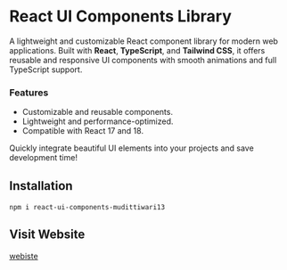 # React UI Components Library

A lightweight and customizable React component library for modern web applications. Built with **React**, **TypeScript**, and **Tailwind CSS**, it offers reusable and responsive UI components with smooth animations and full TypeScript support.

### Features
- Customizable and reusable components.
- Lightweight and performance-optimized.
- Compatible with React 17 and 18.

Quickly integrate beautiful UI elements into your projects and save development time!

## Installation
```
npm i react-ui-components-mudittiwari13
```

## Visit Website
[webiste](https://mudittiwari.github.io/react-ui-components/)


<!-- ## Table of Contents
- [Buttons](#buttons)
- [Cards](#cards)
- [Accordions](#accordions)

## Buttons
- [MovingBorderButton](#movingBorderButton)
- [MovingCornerBorderButton](#movingCornerBorderButton)
- [MovingBeforeLeftRightButton](#movingBeforeLeftRightButton)

## MovingBorderButton

## Demo
![Demo](https://github.com/mudittiwari/react-ui-components/blob/master/examples/app/demo/MovingBorderButton.gif)

### MovingBorderButton Props and Usage

## Props:

| Prop              | Type                | Description                                                       | Required |
|-------------------|---------------------|-------------------------------------------------------------------|----------|
| `label`           | `string`            | The label to display on the button.                               | Yes      |
| `onClick`         | `() => void`        | Optional click handler function.                                  | No       |
| `className`       | `string`            | Optional tailwind css class name for custom styling.                           | No       |
| `backgroundColor` | `string`            | Background color of the button. Default is transparent.          | No       |
| `color`           | `string`            | Text color for the button. Default is `#000`.                     | No       |
| `borderRadius`    | `string`            | Border radius of the button (e.g., `5px`, `50%`, `8px`).          | No       |
| `linearGradient`  | `string`            | Optional linear gradient for the dynamic background.              | No       |

## Sample Usage:

```tsx
import React from 'react';
import MovingBorderButton from 'react-ui-components-mudittiwari13';

const App: React.FC = () => {
  const handleClick = () => {
    alert('Button clicked!');
  };

  return (
    <div className=' h-40 w-80 flex items-center justify-center'>
        <MovingBorderButton label='click me!' onClick={() => { console.log("button clicked") }} className='px-2 py-2' backgroundColor='white' color='black' linearGradient='linear-gradient(to right, #cac531, #f3f9a7)'></MovingBorderButton>
      </div>
  );
};

export default App;
```


## MovingCornerBorderButton

## Demo
![Demo](https://github.com/mudittiwari/react-ui-components/blob/master/examples/app/demo/MovingCornerBorderButton.gif)

### MovingCornerBorderButton Props and Usage

## Props:

| Prop              | Type                | Description                                                       | Required |
|-------------------|---------------------|-------------------------------------------------------------------|----------|
| `label`           | `string`            | The label to display on the button.                               | Yes      |
| `onClick`         | `() => void`        | Optional click handler function.                                  | No       |
| `className`       | `string`            | Optional tailwind css class name for custom styling.                           | No       |
| `backgroundColor` | `string`            | Background color of the button. Default is transparent.          | No       |
| `color`           | `string`            | Text color for the button. Default is `#000`.                     | No       |
| `borderRadius`    | `string`            | Border radius of the button (e.g., `5px`, `50%`, `8px`).          | No       |
| `linearGradient`  | `string`            | Optional linear gradient for the dynamic background.              | No       |

## Sample Usage:

```tsx
import React from 'react';
import MovingCornerBorderButton from 'react-ui-components-mudittiwari13';

const App: React.FC = () => {
  const handleClick = () => {
    alert('Button clicked!');
  };

  return (
    <div className=' h-40 w-80 flex items-center justify-center'>
        <MovingCornerBorderButton label='click me!' onClick={() => { console.log("button clicked") }} className='px-2 py-2' backgroundColor='white' color='black' linearGradient='linear-gradient(to right, #0f0c29, #302b63, #24243e)'></MovingCornerBorderButton>
        
      </div>
  );
};

export default App;
```

## MovingBeforeLeftRightButton

## Demo
![Demo](https://github.com/mudittiwari/react-ui-components/blob/master/examples/app/demo/MovingBeforeLeftRightButton.gif)

### MovingBeforeLeftRightButton Props and Usage

## Props:

| Prop              | Type                | Description                                                       | Required |
|-------------------|---------------------|-------------------------------------------------------------------|----------|
| `label`           | `string`            | The label to display on the button.                               | Yes      |
| `onClick`         | `() => void`        | Optional click handler function.                                  | No       |
| `className`       | `string`            | Optional tailwind CSS class name for custom styling.              | No       |
| `backgroundColor` | `string`            | Background color of the button. Default is `blue`.                | No       |
| `color`           | `string`            | Text color for the button. Default is `white`.                     | No       |
| `borderRadius`    | `string`            | Border radius of the button (e.g., `5px`, `50%`, `8px`).          | No       |
| `beforeColor`     | `string`            | Background color for the moving effect before the button.         | No       |
| `hoverTextColor`  | `string`            | Text color on hover. Default is `black`.                          | No       |

## Sample Usage:

```tsx
import React from 'react';
import MovingBeforeLeftRightButton from 'react-ui-components-mudittiwari13';

const App: React.FC = () => {
  const handleClick = () => {
    alert('Button clicked!');
  };

  return (
    <div className='h-40 w-80 flex items-center justify-center'>
      <MovingBeforeLeftRightButton 
        label='Click Me!' 
        onClick={handleClick} 
        className='px-4 py-2' 
        backgroundColor='red' 
        color='white' 
        beforeColor='yellow' 
        hoverTextColor='green' 
      />
    </div>
  );
};

export default App;
```

## Cards
- [Card1](#card1)
- [Card2](#card2)
- [Card3](#card3)
- [Card4](#card4)

## Card1

### Demo
![Demo](https://github.com/mudittiwari/react-ui-components/blob/master/examples/app/demo/card1.gif)

### Props and Usage

| Prop              | Type                | Description                                                       | Required |
|-------------------|---------------------|-------------------------------------------------------------------|----------|
| `title`           | `string`            | The title displayed on the card.                                  | Yes      |
| `description`     | `string`            | The description displayed on the back of the card.                | Yes      |
| `image`           | `string`            | The background image of the card.                                 | Yes      |
| `width`           | `string`            | Width of the card. Default is `20rem`.                            | No       |
| `height`          | `string`            | Height of the card. Default is `20rem`.                           | No       |
| `rotationDirection` | `X` or `Y`        | Direction of the flip animation. Default is `X`.                  | No       |
| `overlayColor`    | `string`            | Overlay color for the back face. Default is `rgba(45, 55, 72, 0.8)`. | No       |
| `overlayOpacity`  | `number`            | Opacity for the overlay. Default is `0.8`.                        | No       |

### Sample Usage

```tsx
import React from 'react';
import Card1 from 'react-ui-components-mudittiwari13';

const App: React.FC = () => {
  return (
    <div className='flex items-center justify-center h-screen bg-gray-100'>
      <Card1 
        title='Explore China' 
        description='China is a beautiful country with a rich history, vibrant culture, and stunning landscapes.' 
        image='https://via.placeholder.com/400' 
        width='25rem' 
        height='25rem' 
        rotationDirection='Y' 
        overlayColor='rgba(0, 0, 0, 0.8)' 
        overlayOpacity={0.9} 
      />
    </div>
  );
};

export default App;
```


## Card2

### Demo
![Demo](https://github.com/mudittiwari/react-ui-components/blob/master/examples/app/demo/card2.gif)

### Props and Usage

| Prop                     | Type       | Description                                                       | Required |
|--------------------------|------------|-------------------------------------------------------------------|----------|
| `image`                  | `string`   | The background image of the card.                                 | Yes      |
| `title`                  | `string`   | The title displayed in the middle of the card.                    | Yes      |
| `description`            | `string`   | The description displayed in the middle of the card.              | Yes      |
| `width`                  | `string`   | Width of the card. Default is `max-w-sm`.                         | No       |
| `height`                 | `string`   | Height of the card. Default is `h-96`.                            | No       |
| `backgroundColor`        | `string`   | Background color for the overlay. Default is `bg-black`.          | No       |
| `hoverBackgroundColor`   | `string`   | Background color for the overlay on hover. Default is `bg-opacity-70`. | No       |
| `titleFontSize`          | `string`   | Font size for the title. Default is `text-xl`.                    | No       |
| `descriptionFontSize`    | `string`   | Font size for the description. Default is `text-sm`.              | No       |
| `titleAnimationDelay`    | `number`   | Animation delay for the title (in ms). Default is `500`.          | No       |
| `descriptionAnimationDelay` | `number` | Animation delay for the description (in ms). Default is `700`.    | No       |

### Sample Usage

```tsx
import React from 'react';
import Card2 from 'react-ui-components-mudittiwari13';

const App: React.FC = () => {
  return (
    <div className='flex items-center justify-center h-screen bg-gray-100'>
      <Card2 
        image='https://via.placeholder.com/400' 
        title='Dynamic Card' 
        description='This card retains the original split effect with enhanced configurability.' 
        width='max-w-md' 
        height='h-80' 
        backgroundColor='bg-gray-900' 
        hoverBackgroundColor='bg-opacity-80' 
        titleFontSize='text-2xl' 
        descriptionFontSize='text-base' 
        titleAnimationDelay={400} 
        descriptionAnimationDelay={600} 
      />
    </div>
  );
};

export default App;
```
## Card3

### Demo
![Demo](https://github.com/mudittiwari/react-ui-components/blob/master/examples/app/demo/card3.gif)

### Props and Usage

| Prop              | Type                | Description                                                       | Required |
|-------------------|---------------------|-------------------------------------------------------------------|----------|
| `image`           | `string`            | The background image of the product.                              | Yes      |
| `title`           | `string`            | The title displayed in the card.                                  | Yes      |
| `description`     | `string`            | The description displayed in the card.                            | Yes      |
| `price`           | `string`            | The price displayed on the card.                                  | Yes      |
| `sizes`           | `string[]`          | Array of available sizes. Default is `["S", "M", "L", "XL"]`.     | No       |
| `initialQuantity` | `number`            | Initial quantity selected. Default is `1`.                       | No       |
| `maxQuantity`     | `number`            | Maximum quantity allowed. Default is `10`.                       | No       |
| `rating`          | `number`            | Product rating (1-5). Default is `4`.                             | No       |
| `totalReviews`    | `number`            | Total number of reviews. Default is `120`.                        | No       |
| `buttonText`      | `string`            | Text for the CTA button. Default is `Add to Cart`.                | No       |
| `onAddToCart`     | `(quantity: number, size: string | null) => void` | Callback function when adding to the cart.                        | No       |
| `width`           | `string`            | Width of the card. Default is `w-96`.                             | No       |
| `height`          | `string`            | Height of the card. Default is `h-96`.                            | No       |
| `backgroundColor` | `string`            | Background color for the card. Default is a gradient.             | No       |

### Sample Usage

```tsx
import React from 'react';
import Card3 from 'react-ui-components-mudittiwari13';

const App: React.FC = () => {
  const handleAddToCart = (quantity: number, size: string | null) => {
    console.log(`Added ${quantity} items of size ${size || "N/A"} to the cart.`);
  };

  return (
    <div className='flex items-center justify-center h-screen bg-gray-100'>
      <Card3 
        image='https://via.placeholder.com/400' 
        title='Luxury Sneakers' 
        description='Step into the ultimate comfort and style.' 
        price='$250' 
        sizes={["S", "M", "L", "XL", "XXL"]} 
        initialQuantity={1} 
        maxQuantity={5} 
        rating={4.5} 
        totalReviews={300} 
        buttonText='Buy Now' 
        width='w-80' 
        height='h-96' 
        backgroundColor='bg-gradient-to-l from-green-400 via-blue-500 to-purple-600' 
        onAddToCart={handleAddToCart} 
      />
    </div>
  );
};

export default App;
```


## Card4

### Demo
![Demo](https://github.com/mudittiwari/react-ui-components/blob/master/examples/app/demo/card4.gif)

### Props and Usage

| Prop          | Type      | Description                                                   | Required |
|--------------|----------|---------------------------------------------------------------|----------|
| `image`      | `string`  | The profile image of the person giving the testimonial.       | Yes      |
| `name`       | `string`  | The name of the person displayed on the card.                 | Yes      |
| `designation`| `string`  | The designation or role of the person.                        | Yes      |
| `message`    | `string`  | The testimonial or message displayed on the card.            | Yes      |
| `width`      | `string`  | Width of the card. Default is `w-96`.                         | No       |
| `height`     | `string`  | Height of the card. Default is `auto`.                        | No       |
| `backgroundColor` | `string` | Background color for the card. Default is `bg-[#ffffff]/10`. | No       |

### Sample Usage

```tsx
import React from 'react';
import Card4 from 'react-ui-components-mudittiwari13';
import testimonialImage from '../../../assets/testimonial.png';

const App: React.FC = () => {
  return (
    <div className='flex items-center justify-center h-screen bg-gray-100'>
      <Card4 
        image={testimonialImage} 
        name="John Doe" 
        designation="CEO, Example Corp" 
        message="This is the best service I have ever used! The attention to detail 
                 and customer support are exceptional. Highly recommend to everyone." 
        width="w-80" 
        height="h-auto" 
        backgroundColor="bg-[#ffffff]/10" 
      />
    </div>
  );
};

```
## Accordions
- [Accordion1](#accordion1)
- [Accordion2](#accordion2)
- [Accordion3](#accordion3)
- [Accordion4](#accordion4)



## Accordion1

### Demo
![Demo](https://github.com/mudittiwari/react-ui-components/blob/master/examples/app/demo/Accordion1.gif)

### Props and Usage

| Prop             | Type       | Description                                                    | Required |
|-----------------|-----------|----------------------------------------------------------------|----------|
| `items`         | `AccordionItem[]` | Array of accordion items with `title` and `content`.   | Yes      |
| `multipleOpen`  | `boolean`  | Allows multiple accordion items to be open simultaneously. Default is `false`. | No       |
| `bgColor`       | `string`   | Background color of the accordion. Default is `"bg-[#F8FAFC] dark:bg-[#1E293B]"`. | No       |
| `textColor`     | `string`   | Text color for the accordion items. Default is `"text-gray-900 dark:text-gray-200"`. | No       |
| `borderColor`   | `string`   | Border color of the accordion. Default is `"border-[#4F46E5] dark:border-[#A78BFA]"`. | No       |
| `hoverBgColor`  | `string`   | Background gradient when hovering over an accordion item. Default is `"hover:bg-gradient-to-r hover:from-[#FF5733] hover:to-[#FF8C00] dark:hover:from-[#8E44AD] dark:hover:to-[#3498DB]"`. | No       |
| `activeBgColor` | `string`   | Background color when an accordion item is active/open. Default is `"bg-gradient-to-r from-[#FF8C00] to-[#FF2D55] text-white shadow-lg"`. | No       |
| `icon`          | `string`   | Custom icon to display on the right side of each accordion header. Default is `"🔽"`. | No       |

### Sample Usage

```tsx
import React from 'react';
import {Accordion1} from "react-ui-components-mudittiwari13";
import "react-ui-components-mudittiwari13/dist/index.css";

const App: React.FC = () => {
const accordionData = [
    {
      title: "Photography",
      content: "Explore the beauty of nature with high-resolution photography.",
      image: "https://images.unsplash.com/photo-1506748686214-e9df14d4d9d0?w=800",
      icon: "📸",
    },
    {
      title: "Design",
      content: "Discover modern UI/UX techniques and creative design strategies.",
      image: "https://images.unsplash.com/photo-1684262483735-1101bcb10f0d?q=80&w=1635&auto=format&fit=crop&ixlib=rb-4.0.3&ixid=M3wxMjA3fDB8MHxwaG90by1wYWdlfHx8fGVufDB8fHx8fA%3D%3D",
      icon: "🎨",
    },
    {
      title: "Technology",
      content: "Stay updated with the latest trends in AI, Web3, and development.",
      image: "https://images.unsplash.com/photo-1518770660439-4636190af475?w=800",
      icon: "🚀",
    },
    {
      title: "Nature",
      content: "Explore the beauty of nature with high-resolution photography.",
      image: "https://images.unsplash.com/photo-1591779051696-1c3fa1469a79?q=80&w=1674&auto=format&fit=crop&ixlib=rb-4.0.3&ixid=M3wxMjA3fDB8MHxwaG90by1wYWdlfHx8fGVufDB8fHx8fA%3D%3D",
      icon: "🌿",
    },
  ];
  return (
    <div className="min-h-screen w-full flex items-center justify-center bg-gray-100 dark:bg-gray-900 p-10">
          <Accordion1 
        items={accordionData}
        multipleOpen={true} 
        bgColor="bg-[#F1F5F9] dark:bg-[#111827]"
        textColor="text-gray-900 dark:text-gray-200"
        borderColor="border-[#EC4899] dark:border-[#A855F7]"
        hoverBgColor="hover:bg-gradient-to-r hover:from-[#FF5733] hover:to-[#FF8C00] dark:hover:from-[#8E44AD] dark:hover:to-[#3498DB]"
        activeBgColor="bg-gradient-to-r from-[#06B6D4] to-[#9333EA] text-white shadow-lg"
        icon="✨"
      />
    </div>
  );
};

```



## Accordion2

### Demo
![Demo](https://github.com/mudittiwari/react-ui-components/blob/master/examples/app/demo/Accordion2.gif)

### Props and Usage

| Prop               | Type       | Description                                                            | Required |
|-------------------|-----------|------------------------------------------------------------------------|----------|
| `items`          | `AccordionItem[]` | Array of accordion items with `title`, `content`, `image`, and `icon`. | Yes      |
| `bgColor`        | `string`   | Background color of the accordion. Default is `"linear-gradient(135deg, #ff9a9e, #fad0c4)"`. | No       |
| `headerColor`    | `string`   | Background color of the accordion headers. Default is `"#ff4b2b"`.     | No       |
| `textColor`      | `string`   | Text color of the accordion. Default is `"#fff"`.                     | No       |
| `borderColor`    | `string`   | Border color of the accordion. Default is `"#ff6b6b"`.                | No       |
| `activeHeaderColor` | `string`   | Background color when an accordion item is active/open. Default is `"#ffcc00"`. | No       |
| `activeTextColor` | `string`   | Text color for an active/open accordion item. Default is `"#222"`.    | No       |
| `iconRotate`     | `boolean`  | Whether the icon should rotate when an item is expanded. Default is `true`. | No       |
| `stackOffsetX`   | `number`   | Horizontal offset between stacked images. Default is `-6`.            | No       |
| `stackOffsetY`   | `number`   | Vertical offset between stacked images. Default is `10`.              | No       |
| `animationDuration` | `number` | Duration of animations (in milliseconds). Default is `700`.           | No       |
| `shadowColor`    | `string`   | Color of the box shadow effect. Default is `"#ffeb3b"`.               | No       |
| `height`         | `string`   | Height of the images inside the accordion. Default is `"h-72"`.       | No       |


### Sample Usage

```tsx
import React from 'react';
import {Accordion2} from "react-ui-components-mudittiwari13";
import "react-ui-components-mudittiwari13/dist/index.css";

const App: React.FC = () => {
const accordionData = [
    {
      title: "Photography",
      content: "Explore the beauty of nature with high-resolution photography.",
      image: "https://images.unsplash.com/photo-1506748686214-e9df14d4d9d0?w=800",
      icon: "📸",
    },
    {
      title: "Design",
      content: "Discover modern UI/UX techniques and creative design strategies.",
      image: "https://images.unsplash.com/photo-1684262483735-1101bcb10f0d?q=80&w=1635&auto=format&fit=crop&ixlib=rb-4.0.3&ixid=M3wxMjA3fDB8MHxwaG90by1wYWdlfHx8fGVufDB8fHx8fA%3D%3D",
      icon: "🎨",
    },
    {
      title: "Technology",
      content: "Stay updated with the latest trends in AI, Web3, and development.",
      image: "https://images.unsplash.com/photo-1518770660439-4636190af475?w=800",
      icon: "🚀",
    },
    {
      title: "Nature",
      content: "Explore the beauty of nature with high-resolution photography.",
      image: "https://images.unsplash.com/photo-1591779051696-1c3fa1469a79?q=80&w=1674&auto=format&fit=crop&ixlib=rb-4.0.3&ixid=M3wxMjA3fDB8MHxwaG90by1wYWdlfHx8fGVufDB8fHx8fA%3D%3D",
      icon: "🌿",
    },
  ];
  return (
   <div className="min-h-screen w-full flex items-center justify-center bg-gradient-to-r from-indigo-500 via-blue-500 to-cyan-500 p-10">
          <Accordion2
            items={accordionData}
            bgColor="linear-gradient(135deg, #1E3A8A, #3B82F6)"
            headerColor="#2563EB"
            textColor="#F3F4F6"
            borderColor="#93C5FD"
            activeHeaderColor="#60A5FA"
            activeTextColor="#222"
            iconRotate={true}
            animationDuration={500}
            shadowColor="#2563EB"
            height="h-72"
          />
  </div>
  );
};

```


## Accordion3

### Demo
![Demo](https://github.com/mudittiwari/react-ui-components/blob/master/examples/app/demo/Accordion3.gif)

### Props and Usage

| Prop               | Type       | Description                                                            | Required |
|-------------------|-----------|------------------------------------------------------------------------|----------|
| `items`          | `AccordionItem[]` | Array of accordion items with `title`, `content`, `image`, and `icon`. | Yes      |
| `bgColor`        | `string`   | Background color of the accordion. Default is `"linear-gradient(135deg, #ff9a9e, #fad0c4)"`. | No       |
| `headerColor`    | `string`   | Background color of the accordion headers. Default is `"#ff4b2b"`.     | No       |
| `textColor`      | `string`   | Text color of the accordion. Default is `"#fff"`.                     | No       |
| `borderColor`    | `string`   | Border color of the accordion. Default is `"#ff6b6b"`.                | No       |
| `activeHeaderColor` | `string`   | Background color when an accordion item is active/open. Default is `"#ffcc00"`. | No       |
| `activeTextColor` | `string`   | Text color for an active/open accordion item. Default is `"#222"`.    | No       |
| `iconRotate`     | `boolean`  | Whether the icon should rotate when an item is expanded. Default is `true`. | No       |
| `animationDuration` | `number` | Duration of animations (in milliseconds). Default is `700`.           | No       |
| `shadowColor`    | `string`   | Color of the box shadow effect. Default is `"#ffeb3b"`.               | No       |
| `height`         | `string`   | Height of the images inside the accordion. Default is `"h-72"`.       | No       |


### Sample Usage

```tsx
import React from 'react';
import {Accordion3} from "react-ui-components-mudittiwari13";
import "react-ui-components-mudittiwari13/dist/index.css";

const App: React.FC = () => {
const accordionData = [
    {
      title: "Photography",
      content: "Explore the beauty of nature with high-resolution photography.",
      image: "https://images.unsplash.com/photo-1506748686214-e9df14d4d9d0?w=800",
      icon: "📸",
    },
    {
      title: "Design",
      content: "Discover modern UI/UX techniques and creative design strategies.",
      image: "https://images.unsplash.com/photo-1684262483735-1101bcb10f0d?q=80&w=1635&auto=format&fit=crop&ixlib=rb-4.0.3&ixid=M3wxMjA3fDB8MHxwaG90by1wYWdlfHx8fGVufDB8fHx8fA%3D%3D",
      icon: "🎨",
    },
    {
      title: "Technology",
      content: "Stay updated with the latest trends in AI, Web3, and development.",
      image: "https://images.unsplash.com/photo-1518770660439-4636190af475?w=800",
      icon: "🚀",
    },
    {
      title: "Nature",
      content: "Explore the beauty of nature with high-resolution photography.",
      image: "https://images.unsplash.com/photo-1591779051696-1c3fa1469a79?q=80&w=1674&auto=format&fit=crop&ixlib=rb-4.0.3&ixid=M3wxMjA3fDB8MHxwaG90by1wYWdlfHx8fGVufDB8fHx8fA%3D%3D",
      icon: "🌿",
    },
  ];
  return (
   <div className="min-h-screen w-full flex items-center justify-center bg-gradient-to-r from-indigo-500 via-blue-500 to-cyan-500 p-10">
          <Accordion3
            items={accordionData}
            bgColor="linear-gradient(135deg, #1E3A8A, #3B82F6)"
            headerColor="#2563EB"
            textColor="#F3F4F6"
            borderColor="#93C5FD"
            activeHeaderColor="#60A5FA"
            activeTextColor="#222"
            iconRotate={true}
            animationDuration={500}
            shadowColor="#2563EB"
            height="h-[500px]"
          />
  </div>
  );
};

```



## Accordion4

### Demo
![Demo](https://github.com/mudittiwari/react-ui-components/blob/master/examples/app/demo/Accordion4.gif)


### Props and Usage

| Prop               | Type       | Description                                                            | Required |
|-------------------|-----------|------------------------------------------------------------------------|----------|
| `items`          | `AccordionItem[]` | Array of accordion items with `title`, `content`, `image`, and `icon`. | Yes      |
| `bgColor`        | `string`   | Background color of the accordion. Default is `"linear-gradient(135deg, #ff9a9e, #fad0c4)"`. | No       |
| `headerColor`    | `string`   | Background color of the accordion headers. Default is `"#ff4b2b"`.     | No       |
| `textColor`      | `string`   | Text color of the accordion. Default is `"#fff"`.                     | No       |
| `borderColor`    | `string`   | Border color of the accordion. Default is `"#ff6b6b"`.                | No       |
| `activeHeaderColor` | `string`   | Background color when an accordion item is active/open. Default is `"#ffcc00"`. | No       |
| `activeTextColor` | `string`   | Text color for an active/open accordion item. Default is `"#222"`.    | No       |
| `iconRotate`     | `boolean`  | Whether the icon should rotate when an item is expanded. Default is `true`. | No       |
| `animationDuration` | `number` | Duration of animations (in milliseconds). Default is `700`.           | No       |
| `shadowColor`    | `string`   | Color of the box shadow effect. Default is `"#ffeb3b"`.               | No       |
| `height`         | `string`   | Height of the images inside the accordion. Default is `"h-72"`.       | No       |


### Sample Usage

```tsx
import React from 'react';
import {Accordion4} from "react-ui-components-mudittiwari13";
import "react-ui-components-mudittiwari13/dist/index.css";

const App: React.FC = () => {
const accordionData = [
    {
      title: "Photography",
      content: "Explore the beauty of nature with high-resolution photography.",
      image: "https://images.unsplash.com/photo-1506748686214-e9df14d4d9d0?w=800",
      icon: "📸",
    },
    {
      title: "Design",
      content: "Discover modern UI/UX techniques and creative design strategies.",
      image: "https://images.unsplash.com/photo-1684262483735-1101bcb10f0d?q=80&w=1635&auto=format&fit=crop&ixlib=rb-4.0.3&ixid=M3wxMjA3fDB8MHxwaG90by1wYWdlfHx8fGVufDB8fHx8fA%3D%3D",
      icon: "🎨",
    },
    {
      title: "Technology",
      content: "Stay updated with the latest trends in AI, Web3, and development.",
      image: "https://images.unsplash.com/photo-1518770660439-4636190af475?w=800",
      icon: "🚀",
    },
    {
      title: "Nature",
      content: "Explore the beauty of nature with high-resolution photography.",
      image: "https://images.unsplash.com/photo-1591779051696-1c3fa1469a79?q=80&w=1674&auto=format&fit=crop&ixlib=rb-4.0.3&ixid=M3wxMjA3fDB8MHxwaG90by1wYWdlfHx8fGVufDB8fHx8fA%3D%3D",
      icon: "🌿",
    },
  ];
  return (
   <div className="min-h-screen w-full flex items-center justify-center bg-gradient-to-r from-indigo-500 via-blue-500 to-cyan-500 p-10">
          <Accordion4
            items={accordionData}
            bgColor="linear-gradient(135deg, #1E3A8A, #3B82F6)"
            headerColor="#2563EB"
            textColor="#F3F4F6"
            borderColor="#93C5FD"
            activeHeaderColor="#60A5FA"
            activeTextColor="#222"
            iconRotate={true}
            animationDuration={500}
            shadowColor="#2563EB"
            height="h-[500px]"
          />
  </div>
  );
};

``` -->
